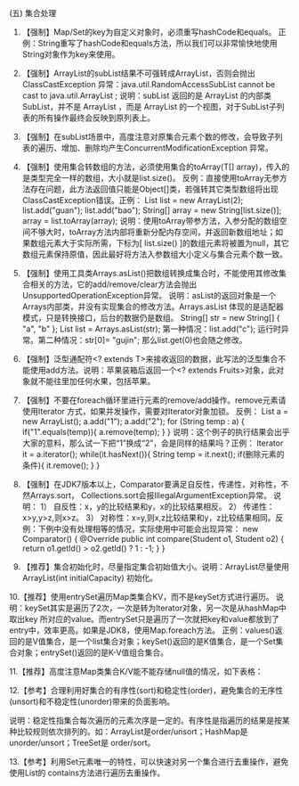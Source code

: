 (五) 集合处理

1.	【强制】Map/Set的key为自定义对象时，必须重写hashCode和equals。
正例：String重写了hashCode和equals方法，所以我们可以非常愉快地使用String对象作为key来使用。

2.	【强制】ArrayList的subList结果不可强转成ArrayList，否则会抛出ClassCastException 异常：java.util.RandomAccessSubList cannot be cast to java.util.ArrayList ; 说明：subList 返回的是 ArrayList 的内部类 SubList，并不是 ArrayList ，而是 ArrayList 的一个视图，对于SubList子列表的所有操作最终会反映到原列表上。

3.	【强制】在subList场景中，高度注意对原集合元素个数的修改，会导致子列表的遍历、增加、删除均产生ConcurrentModificationException 异常。

4.	【强制】使用集合转数组的方法，必须使用集合的toArray(T[] array)，传入的是类型完全一样的数组，大小就是list.size()。
反例：直接使用toArray无参方法存在问题，此方法返回值只能是Object[]类，若强转其它类型数组将出现ClassCastException错误。正例：
List<String> list = new ArrayList<String>(2);      list.add("guan");      list.add("bao");
String[] array = new String[list.size()];      array = list.toArray(array);
说明：使用toArray带参方法，入参分配的数组空间不够大时，toArray方法内部将重新分配内存空间，并返回新数组地址；如果数组元素大于实际所需，下标为[ list.size() ]的数组元素将被置为null，其它数组元素保持原值，因此最好将方法入参数组大小定义与集合元素个数一致。

5.	【强制】使用工具类Arrays.asList()把数组转换成集合时，不能使用其修改集合相关的方法，它的add/remove/clear方法会抛出UnsupportedOperationException异常。
说明：asList的返回对象是一个Arrays内部类，并没有实现集合的修改方法。Arrays.asList 体现的是适配器模式，只是转换接口，后台的数据仍是数组。
    String[] str = new String[] { "a", "b" };
    List list = Arrays.asList(str);
第一种情况：list.add("c"); 运行时异常。第二种情况：str[0]= "gujin"; 那么list.get(0)也会随之修改。

6.	【强制】泛型通配符<? extends T>来接收返回的数据，此写法的泛型集合不能使用add方法。说明：苹果装箱后返回一个<? extends Fruits>对象，此对象就不能往里加任何水果，包括苹果。

7.	【强制】不要在foreach循环里进行元素的remove/add操作。remove元素请使用Iterator 方式，如果并发操作，需要对Iterator对象加锁。
反例：
List<String> a = new ArrayList<String>();
a.add("1");
a.add("2");      for (String temp : a) {          if("1".equals(temp)){
a.remove(temp);
}
}
说明：这个例子的执行结果会出乎大家的意料，那么试一下把“1”换成“2”，会是同样的结果吗？正例：
Iterator<String> it = a.iterator();  while(it.hasNext()){
String temp =  it.next();                       if(删除元素的条件){                              it.remove();
}
}

8. 【强制】在JDK7版本以上，Comparator要满足自反性，传递性，对称性，不然Arrays.sort，
Collections.sort会报IllegalArgumentException异常。
说明：
1）	自反性：x，y的比较结果和y，x的比较结果相反。
2）	传递性：x>y,y>z,则x>z。
3）	对称性：x=y,则x,z比较结果和y，z比较结果相同。反例：下例中没有处理相等的情况，实际使用中可能会出现异常：
new Comparator<Student>() {
@Override          public int compare(Student o1, Student o2) {              return o1.getId() > o2.getId() ? 1 : -1;          }
}

9. 【推荐】集合初始化时，尽量指定集合初始值大小。说明：ArrayList尽量使用ArrayList(int initialCapacity) 初始化。

10.【推荐】使用entrySet遍历Map类集合KV，而不是keySet方式进行遍历。
说明：keySet其实是遍历了2次，一次是转为Iterator对象，另一次是从hashMap中取出key 所对应的value。而entrySet只是遍历了一次就把key和value都放到了entry中，效率更高。如果是JDK8，使用Map.foreach方法。
正例：values()返回的是V值集合，是一个list集合对象；keySet()返回的是K值集合，是一个Set集合对象；entrySet()返回的是K-V值组合集合。

11.【推荐】高度注意Map类集合K/V能不能存储null值的情况，如下表格：

12.【参考】合理利用好集合的有序性(sort)和稳定性(order)，避免集合的无序性(unsort)和不稳定性(unorder)带来的负面影响。

说明：稳定性指集合每次遍历的元素次序是一定的。有序性是指遍历的结果是按某种比较规则依次排列的。如：ArrayList是order/unsort；HashMap是unorder/unsort；TreeSet是 order/sort。

13.【参考】利用Set元素唯一的特性，可以快速对另一个集合进行去重操作，避免使用List的 contains方法进行遍历去重操作。
